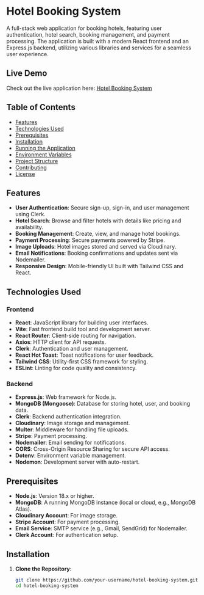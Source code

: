 # Hotel Booking System

A full-stack web application for booking hotels, featuring user authentication, hotel search, booking management, and payment processing. The application is built with a modern React frontend and an Express.js backend, utilizing various libraries and services for a seamless user experience.


## Live Demo

Check out the live application here: [Hotel Booking System](https://quickstay-hotel-booking-psi.vercel.app)



## Table of Contents
- [Features](#features)
- [Technologies Used](#technologies-used)
- [Prerequisites](#prerequisites)
- [Installation](#installation)
- [Running the Application](#running-the-application)
- [Environment Variables](#environment-variables)
- [Project Structure](#project-structure)
- [Contributing](#contributing)
- [License](#license)

## Features
- **User Authentication**: Secure sign-up, sign-in, and user management using Clerk.
- **Hotel Search**: Browse and filter hotels with details like pricing and availability.
- **Booking Management**: Create, view, and manage hotel bookings.
- **Payment Processing**: Secure payments powered by Stripe.
- **Image Uploads**: Hotel images stored and served via Cloudinary.
- **Email Notifications**: Booking confirmations and updates sent via Nodemailer.
- **Responsive Design**: Mobile-friendly UI built with Tailwind CSS and React.

## Technologies Used

### Frontend
- **React**: JavaScript library for building user interfaces.
- **Vite**: Fast frontend build tool and development server.
- **React Router**: Client-side routing for navigation.
- **Axios**: HTTP client for API requests.
- **Clerk**: Authentication and user management.
- **React Hot Toast**: Toast notifications for user feedback.
- **Tailwind CSS**: Utility-first CSS framework for styling.
- **ESLint**: Linting for code quality and consistency.

### Backend
- **Express.js**: Web framework for Node.js.
- **MongoDB (Mongoose)**: Database for storing hotel, user, and booking data.
- **Clerk**: Backend authentication integration.
- **Cloudinary**: Image storage and management.
- **Multer**: Middleware for handling file uploads.
- **Stripe**: Payment processing.
- **Nodemailer**: Email sending for notifications.
- **CORS**: Cross-Origin Resource Sharing for secure API access.
- **Dotenv**: Environment variable management.
- **Nodemon**: Development server with auto-restart.

## Prerequisites
- **Node.js**: Version 18.x or higher.
- **MongoDB**: A running MongoDB instance (local or cloud, e.g., MongoDB Atlas).
- **Cloudinary Account**: For image storage.
- **Stripe Account**: For payment processing.
- **Email Service**: SMTP service (e.g., Gmail, SendGrid) for Nodemailer.
- **Clerk Account**: For authentication setup.

## Installation

1. **Clone the Repository**:
   ```bash
   git clone https://github.com/your-username/hotel-booking-system.git
   cd hotel-booking-system